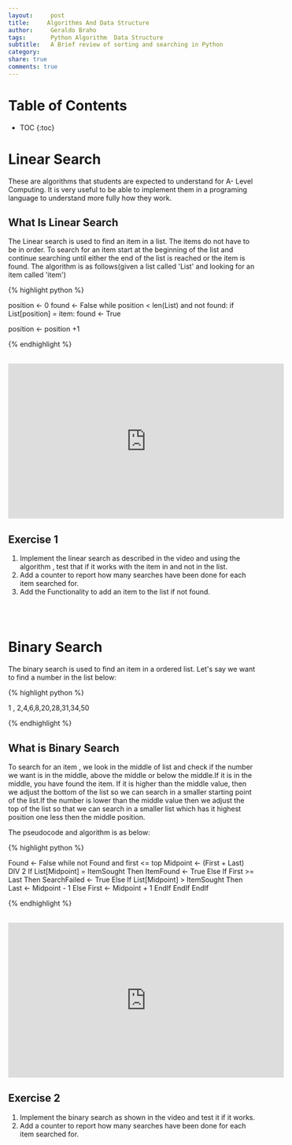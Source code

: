 ```yaml
---
layout:     post
title:     Algorithms And Data Structure
author:     Geraldo Braho
tags: 		Python Algorithm  Data Structure
subtitle:  	A Brief review of sorting and searching in Python
category:  
share: true
comments: true
---
```

<!-- Start Writing Below in Markdown -->

# Table of Contents

* TOC
{:toc}





# Linear Search



These are algorithms that students are expected to understand  for A- Level Computing. It is very useful to be able to implement them in a programing language to understand more fully how they work.



## What Is Linear Search

The Linear search is used to find an item in a list. The items do not have to be in order. To search for an item start at the beginning of the list and continue searching until either the end of the list is reached or the item is found.
The algorithm is as follows(given a list called 'List' and looking for an item called 'item')

{% highlight python %}

position <- 0
found <- False
while position < len(List) and not found:
  if List[position] = item:
    found <- True

  position <- position +1


{% endhighlight %}


<br>


<iframe width="560" height="315" src="https://www.youtube.com/embed/Gf1G1tLkOas" frameborder="0" allowfullscreen></iframe>


<br>

## Exercise 1

1. Implement the linear search as described in the video and using the algorithm , test that if it works with the item in and not in the list.
2. Add a counter to report how many searches have been done for each item searched for.
3. Add the Functionality to add an item to the list if not found.


<br>


<br>

# Binary Search



The binary search is used to find an item in a ordered list.
Let's say we want to find a number in the list below:

{% highlight python %}

1 , 2,4,6,8,20,28,31,34,50

{% endhighlight %}


## What is Binary Search

To search for an item , we look in the middle of list and check if the number we want is in the middle, above the middle or below the middle.If it is in the middle, you have found the item. If it is higher than the middle value, then we adjust the bottom of the list so we can search in a smaller starting point of the list.If the number is lower than the middle value then we adjust the top of the list so that we can search in a smaller list which has it highest position one less then the middle position.


The pseudocode and algorithm is as below:

{% highlight python %}

Found <- False
while not Found and first <= top
    Midpoint <- (First + Last) DIV 2
    If List[Midpoint] = ItemSought Then
        ItemFound <- True
    Else
        If First >= Last Then
            SearchFailed <- True
        Else
            If List[Midpoint] > ItemSought Then
                Last <- Midpoint - 1
            Else
                First <- Midpoint + 1
            EndIf
        EndIf
    EndIf

{% endhighlight %}

<br>
<iframe width="560" height="315" src="https://www.youtube.com/embed/iIU91HCXnpo" frameborder="0" allowfullscreen></iframe>



<br>

## Exercise 2

1. Implement the binary search as shown in the video and test it if it works.
2. Add a counter to report how many searches have been done for each item searched for.


<br>
<br>
